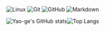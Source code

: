 
![Linux](https://img.shields.io/badge/-Linux-333333?style=flat&logo=Linux&logoColor=FCC624)
![Git](https://img.shields.io/badge/-Git-333333?style=flat&logo=git)
![GitHub](https://img.shields.io/badge/-GitHub-333333?style=flat&logo=github)
![Markdown](https://img.shields.io/badge/-Markdown-333333?style=flat&logo=markdown)



![Yao-ge's GitHub stats](https://github-readme-stats.vercel.app/api?username=yao-ge&count_private=true&show_icons=true&theme=blueberry&langs_count=8)![Top Langs](https://github-readme-stats.vercel.app/api/top-langs/?username=yao-ge&layout=compact&theme=blueberry)
